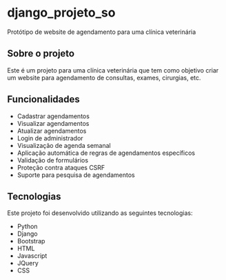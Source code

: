 # django_projeto_so
Protótipo de website de agendamento para uma clínica veterinária


## Sobre o projeto

Este é um projeto para uma clínica veterinária que tem como objetivo criar um website para agendamento de consultas, exames, cirurgias, etc.

## Funcionalidades

- Cadastrar agendamentos
- Visualizar agendamentos
- Atualizar agendamentos
- Login de administrador
- Visualização de agenda semanal
- Aplicação automática de regras de agendamentos específicos
- Validação de formulários
- Proteção contra ataques CSRF
- Suporte para pesquisa de agendamentos

## Tecnologias

Este projeto foi desenvolvido utilizando as seguintes tecnologias:

- Python
- Django
- Bootstrap
- HTML
- Javascript
- JQuery
- CSS


